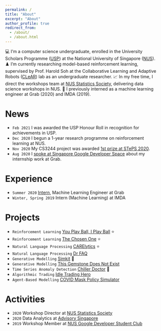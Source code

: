 ```yaml
---
permalink: /
title: "About"
excerpt: "About"
author_profile: true
redirect_from: 
  - /about/
  - /about.html
---
```


💻 I’m a computer science undergraduate, enrolled in the University Scholars Programme ([USP](http://usp.nus.edu.sg/)) at the National University of Singapore ([NUS](https://nus.edu.sg/)).
♟️ I’m currently researching model-based reinforcement learning, supervised by Prof. Harold Soh at the Collaborative Learning and Adaptive Robots ([CLeAR](http://clear-nus.github.io/)) lab as an undergraduate researcher.
📈 In my free time, I direct the workshops team at [NUS Statistics Society](https://sites.google.com/view/nusstatisticssociety/workshops), delivering data science workshops in NUS.
💼 I previously interned as a machine learning engineer at Grab (2020) and IMDA (2019).

# News

* `Feb 2021` I was awarded the USP Honour Roll in recognition for achievements in USP.
* `Dec 2020` I begun a 1-year research programme on reinforcement learning at NUS.
* `Nov 2020` My CS3244 project was awarded [1st prize at STePS 2020](https://www.linkedin.com/posts/jetnew_machinelearning-reinforcementlearning-datascience-activity-6732485574315401216-1W-t).
* `Aug 2020` I [spoke at Singapore Google Developer Space](https://www.youtube.com/watch?v=wl_Z9URl6BU) about my internship work at Grab.

# Experience

* `Summer 2020` [Intern](https://www.linkedin.com/posts/jetnew_sip-report-simkit-grabpdf-activity-6694801691851804672-sk53), Machine Learning Engineer at Grab
* `Winter, Spring 2019` Intern (Machine Learning) at IMDA

# Projects

* `Reinforcement Learning` [You Play Ball, I Play Ball](_portfolio/you-play-ball-i-play-ball.md) ⭐
* `Reinforcement Learning` [The Chosen One](_portfolio/the-chosen-one.md) ⭐
* `Natural Language Processing` [CARElytics](_portfolio/carelytics.md) ⭐
* `Natural Language Processing` [Dr FAQ ](_portfolio/dr-faq.md)
* `Generative Modelling` [Simkit](_portfolio/simkit.md) 💼
* `Generative Modelling` [This Gemstone Does Not Exist](_portfolio/this-gemstone-does-not-exist.md)
* `Time Series Anomaly Detection` [Chiller Doctor](_portfolio/chiller-doctor.md) 💼
* `Algorithmic Trading` [Idle Trading Hero](_portfolio/idle-trading-hero.md)
* `Agent-Based Modelling` [COVID Mask Policy Simulator](_portfolio/covid-mask-policy-simulator.md)

# Activities
* `2020` Workshop Director at [NUS Statistics Society](https://www.youtube.com/playlist?list=PLiAp0_yuG0tZdmdMbVQBBNTQR6JefsHy4)
* `2020` Data Analytics at [Advisory Singapore](https://advisory.sg/)
* `2019` Workshop Member at [NUS Google Developer Student Club](https://www.youtube.com/playlist?list=PLiAp0_yuG0tY3bldy2K3L3s5XZmlmy8Gu)